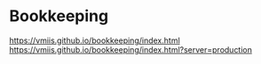 # Bookkeeping

https://vmiis.github.io/bookkeeping/index.html  
https://vmiis.github.io/bookkeeping/index.html?server=production  
